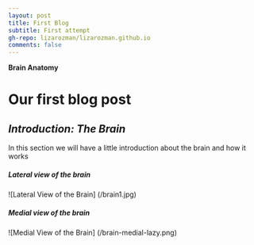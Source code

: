 ```yaml
---
layout: post
title: First Blog
subtitle: First attempt
gh-repo: lizarozman/lizarozman.github.io
comments: false
---
```


**Brain Anatomy**

# Our first blog post
## _Introduction: The Brain_

In this section we will have a little introduction about the brain and how it works

##### Lateral view of the brain
![Lateral View of the Brain] (/brain1.jpg)   
##### Medial view of the brain
![Medial View of the Brain] (/brain-medial-lazy.png)
